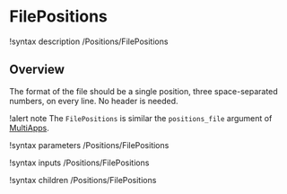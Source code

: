# FilePositions

!syntax description /Positions/FilePositions

## Overview

The format of the file should be a single position, three space-separated numbers,
on every line. No header is needed.

!alert note
The `FilePositions` is similar the `positions_file` argument of [MultiApps](syntax/MultiApps/index.md).

!syntax parameters /Positions/FilePositions

!syntax inputs /Positions/FilePositions

!syntax children /Positions/FilePositions
